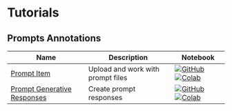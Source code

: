 # Tutorials

## Prompts Annotations
| Name | Description | Notebook |
| --- | --- | --- |
| [Prompt Item](annotations_prompts/prompt_item/chapter.md) | Upload and work with prompt files | [![GitHub](https://badgen.net/badge/icon/github?icon=github&label)](tutorials/annotations_prompts/prompt_item/chapter.ipynb) [![Colab](https://colab.research.google.com/assets/colab-badge.svg)](tutorials/annotations_prompts/prompt_item/chapter.ipynb) |
| [Prompt Generative Responses](annotations_prompts/responses/chapter.md) | Create prompt responses | [![GitHub](https://badgen.net/badge/icon/github?icon=github&label)](tutorials/annotations_prompts/responses/chapter.ipynb) [![Colab](https://colab.research.google.com/assets/colab-badge.svg)](tutorials/annotations_prompts/responses/chapter.ipynb) |